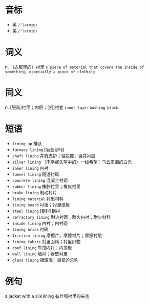 # 音标

- 英 `/'laɪnɪŋ/`
- 美 `/'laɪnɪŋ/`

# 词义

n. （衣服里的）衬里
`a piece of material that covers the inside of something, especially a piece of clothing`

# 同义

n. [服装]衬里；内层；[机]衬套
`inner layer` `bushing block`

# 短语

- `lining up` 排队
- `furnace lining` [冶金]炉衬
- `shaft lining` 井筒支护；轴包覆，竖井衬层
- `silver lining` （不幸或失望中的）一线希望；乌云周围的白光
- `inner lining` 内衬
- `tunnel lining` 隧道衬砌
- `concrete lining` 混凝土衬砌
- `rubber lining` 橡胶衬里；橡皮衬里
- `brake lining` 制动衬片
- `lining material` 衬里材料
- `lining board` 衬板；衬里纸板
- `steel lining` [钢材]钢衬
- `refractory lining` 耐火衬砌；耐火内衬；耐火材料
- `inside lining` 内衬；内衬砌
- `lining brick` 衬砖
- `friction lining` 摩擦片，摩擦衬片；摩擦衬层
- `lining fabric` 衬里面料；衬里织物
- `roof lining` 车顶内衬；内顶板
- `wall lining` 墙衬；器壁衬里
- `glass lining` 搪玻璃；搪瓷的总称

# 例句

a jacket with a silk lining
有丝绸衬里的夹克


